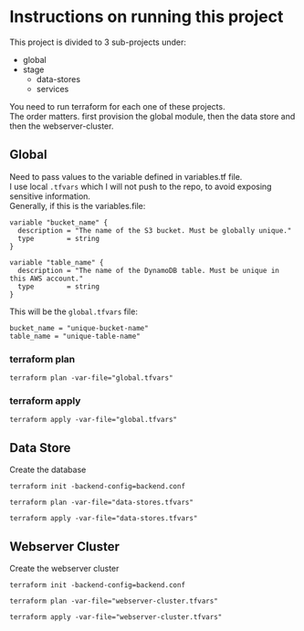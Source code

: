 # Instructions on running this project
This project is divided to 3 sub-projects under:
* global
* stage
  * data-stores
  * services

You need to run terraform for each one of these projects.\
The order matters. first provision the global module, then the data store and then the webserver-cluster.


## Global
Need to pass values to the variable defined in variables.tf file.\
I use local `.tfvars` which I will not push to the repo, to avoid exposing sensitive information.\
Generally, if this is the variables.file:
```hcl
variable "bucket_name" {
  description = "The name of the S3 bucket. Must be globally unique."
  type        = string
}

variable "table_name" {
  description = "The name of the DynamoDB table. Must be unique in this AWS account."
  type        = string
}
```
This will be the `global.tfvars` file:
```hcl
bucket_name = "unique-bucket-name"
table_name = "unique-table-name"
```

### terraform plan
```shell
terraform plan -var-file="global.tfvars"
```

### terraform apply
```shell
terraform apply -var-file="global.tfvars"
```

## Data Store
Create the database

`terraform init -backend-config=backend.conf`

`terraform plan -var-file="data-stores.tfvars"`

`terraform apply -var-file="data-stores.tfvars"`

## Webserver Cluster
Create the webserver cluster

`terraform init -backend-config=backend.conf`

`terraform plan -var-file="webserver-cluster.tfvars"`

`terraform apply -var-file="webserver-cluster.tfvars"`

